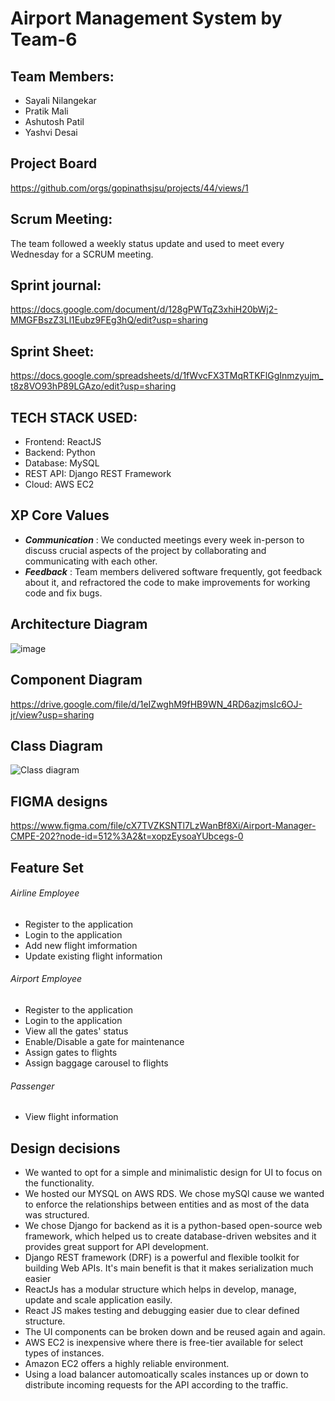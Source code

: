 # Airport Management System by Team-6

## Team Members:

- Sayali Nilangekar 
- Pratik Mali 
- Ashutosh Patil 
- Yashvi Desai 

## Project Board
https://github.com/orgs/gopinathsjsu/projects/44/views/1

## Scrum Meeting:
The team followed a weekly status update and used to meet every Wednesday for a SCRUM meeting.

## Sprint journal:
https://docs.google.com/document/d/128gPWTqZ3xhiH20bWj2-MMGFBszZ3Ll1Eubz9FEg3hQ/edit?usp=sharing

## Sprint Sheet:
https://docs.google.com/spreadsheets/d/1fWvcFX3TMqRTKFlGgInmzyujm_t8z8VO93hP89LGAzo/edit?usp=sharing

## TECH STACK USED:

- Frontend: ReactJS
- Backend: Python 
- Database: MySQL
- REST API: Django REST Framework
- Cloud: AWS EC2

## XP Core Values

- **_Communication_** : We conducted meetings every week in-person to discuss crucial aspects of the project by collaborating and communicating with each other.
- **_Feedback_** : Team members delivered software frequently, got feedback about it, and refractored the code to make improvements for working code and fix bugs.

## Architecture Diagram

![image](https://user-images.githubusercontent.com/52251846/197302864-875ff925-d888-47b9-b1a1-cc4b1f4d2ff9.png)

## Component Diagram
https://drive.google.com/file/d/1eIZwghM9fHB9WN_4RD6azjmsIc6OJ-jr/view?usp=sharing

## Class Diagram
![Class diagram](https://user-images.githubusercontent.com/52251846/205582523-cfd1bc46-0124-44af-a7eb-31c9accd8abe.png)

## FIGMA designs
https://www.figma.com/file/cX7TVZKSNTl7LzWanBf8Xi/Airport-Manager-CMPE-202?node-id=512%3A2&t=xopzEysoaYUbcegs-0

## Feature Set
###### Airline Employee
* Register to the application
* Login to the application
* Add new flight imformation
* Update existing flight information
###### Airport Employee
* Register to the application
* Login to the application
* View all the gates' status
* Enable/Disable a gate for maintenance
* Assign gates to flights
* Assign baggage carousel to flights
###### Passenger
* View flight information

## Design decisions
- We wanted to opt for a simple and minimalistic design for UI to focus on the functionality.
- We hosted our MYSQL on AWS RDS. We chose mySQl cause we wanted to enforce the relationships between entities and as most of the data was structured.
- We chose Django for backend as it is a python-based open-source web framework, which helped us to create database-driven websites and it provides great support for API development.
- Django REST framework (DRF) is a powerful and flexible toolkit for building Web APIs. It's main benefit is that it makes serialization much easier
- ReactJs has a modular structure which helps in develop, manage, update and scale application easily.
- React JS makes testing and debugging easier due to clear defined structure.
- The UI components can be broken down and be reused again and again.
- AWS EC2 is inexpensive where there is free-tier available for select types of instances.
- Amazon EC2 offers a highly reliable environment.
- Using a load balancer automoatically scales instances up or down to distribute incoming requests for the API according to the traffic.

